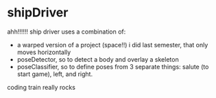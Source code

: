 # shipDriver

ahh!!!!!! 
ship driver uses a combination of:

- a warped version of a project (space!!) i did last semester, that only moves horizontally
- poseDetector, so to detect a body and overlay a skeleton
- poseClassifier, so to define poses from 3 separate things: salute (to start game), left, and right.

coding train really rocks
